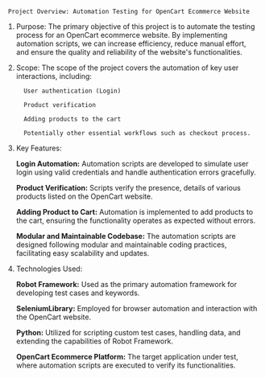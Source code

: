     Project Overview: Automation Testing for OpenCart Ecommerce Website

1. Purpose:
The primary objective of this project is to automate the testing process for an OpenCart ecommerce website. By implementing automation scripts, we can increase efficiency, reduce manual effort, and ensure the quality and reliability of the website's functionalities.

2. Scope:
The scope of the project covers the automation of key user interactions, including:

         User authentication (Login)
   
         Product verification
   
         Adding products to the cart
   
         Potentially other essential workflows such as checkout process.

4. Key Features:

   **Login Automation:** Automation scripts are developed to simulate user login using valid credentials and handle authentication errors gracefully.

   **Product Verification:** Scripts verify the presence, details of various products listed on the OpenCart website.

   **Adding Product to Cart:** Automation is implemented to add products to the cart, ensuring the functionality operates as expected without errors.

   **Modular and Maintainable Codebase:** The automation scripts are designed following modular and maintainable coding practices, facilitating easy scalability and updates.

5. Technologies Used:

   **Robot Framework:**   Used as the primary automation framework for developing test cases and keywords.
   
   **SeleniumLibrary:**   Employed for browser automation and interaction with the OpenCart website.
   
   **Python:**            Utilized for scripting custom test cases, handling data, and extending the capabilities of Robot Framework.
   
   **OpenCart Ecommerce Platform:**  The target application under test, where automation scripts are executed to verify its functionalities.

